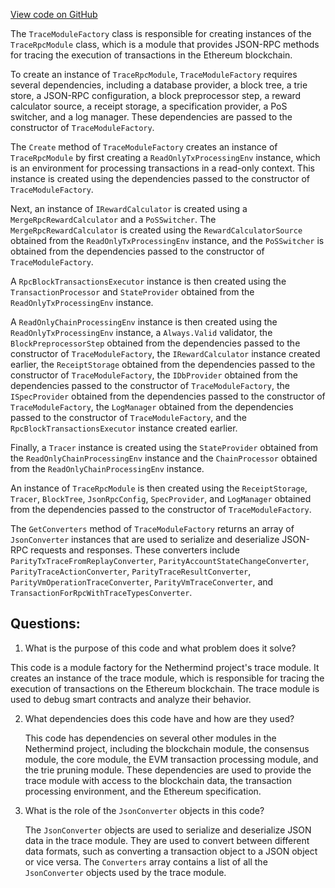 [View code on GitHub](https://github.com/nethermindeth/nethermind/Nethermind.JsonRpc/Modules/Trace/TraceModuleFactory.cs)

The `TraceModuleFactory` class is responsible for creating instances of the `TraceRpcModule` class, which is a module that provides JSON-RPC methods for tracing the execution of transactions in the Ethereum blockchain. 

To create an instance of `TraceRpcModule`, `TraceModuleFactory` requires several dependencies, including a database provider, a block tree, a trie store, a JSON-RPC configuration, a block preprocessor step, a reward calculator source, a receipt storage, a specification provider, a PoS switcher, and a log manager. These dependencies are passed to the constructor of `TraceModuleFactory`.

The `Create` method of `TraceModuleFactory` creates an instance of `TraceRpcModule` by first creating a `ReadOnlyTxProcessingEnv` instance, which is an environment for processing transactions in a read-only context. This instance is created using the dependencies passed to the constructor of `TraceModuleFactory`. 

Next, an instance of `IRewardCalculator` is created using a `MergeRpcRewardCalculator` and a `PoSSwitcher`. The `MergeRpcRewardCalculator` is created using the `RewardCalculatorSource` obtained from the `ReadOnlyTxProcessingEnv` instance, and the `PoSSwitcher` is obtained from the dependencies passed to the constructor of `TraceModuleFactory`. 

A `RpcBlockTransactionsExecutor` instance is then created using the `TransactionProcessor` and `StateProvider` obtained from the `ReadOnlyTxProcessingEnv` instance. 

A `ReadOnlyChainProcessingEnv` instance is then created using the `ReadOnlyTxProcessingEnv` instance, a `Always.Valid` validator, the `BlockPreprocessorStep` obtained from the dependencies passed to the constructor of `TraceModuleFactory`, the `IRewardCalculator` instance created earlier, the `ReceiptStorage` obtained from the dependencies passed to the constructor of `TraceModuleFactory`, the `IDbProvider` obtained from the dependencies passed to the constructor of `TraceModuleFactory`, the `ISpecProvider` obtained from the dependencies passed to the constructor of `TraceModuleFactory`, the `LogManager` obtained from the dependencies passed to the constructor of `TraceModuleFactory`, and the `RpcBlockTransactionsExecutor` instance created earlier.

Finally, a `Tracer` instance is created using the `StateProvider` obtained from the `ReadOnlyChainProcessingEnv` instance and the `ChainProcessor` obtained from the `ReadOnlyChainProcessingEnv` instance. 

An instance of `TraceRpcModule` is then created using the `ReceiptStorage`, `Tracer`, `BlockTree`, `JsonRpcConfig`, `SpecProvider`, and `LogManager` obtained from the dependencies passed to the constructor of `TraceModuleFactory`.

The `GetConverters` method of `TraceModuleFactory` returns an array of `JsonConverter` instances that are used to serialize and deserialize JSON-RPC requests and responses. These converters include `ParityTxTraceFromReplayConverter`, `ParityAccountStateChangeConverter`, `ParityTraceActionConverter`, `ParityTraceResultConverter`, `ParityVmOperationTraceConverter`, `ParityVmTraceConverter`, and `TransactionForRpcWithTraceTypesConverter`.
## Questions: 
 1. What is the purpose of this code and what problem does it solve?
   
   This code is a module factory for the Nethermind project's trace module. It creates an instance of the trace module, which is responsible for tracing the execution of transactions on the Ethereum blockchain. The trace module is used to debug smart contracts and analyze their behavior.

2. What dependencies does this code have and how are they used?
   
   This code has dependencies on several other modules in the Nethermind project, including the blockchain module, the consensus module, the core module, the EVM transaction processing module, and the trie pruning module. These dependencies are used to provide the trace module with access to the blockchain data, the transaction processing environment, and the Ethereum specification.

3. What is the role of the `JsonConverter` objects in this code?
   
   The `JsonConverter` objects are used to serialize and deserialize JSON data in the trace module. They are used to convert between different data formats, such as converting a transaction object to a JSON object or vice versa. The `Converters` array contains a list of all the `JsonConverter` objects used by the trace module.
